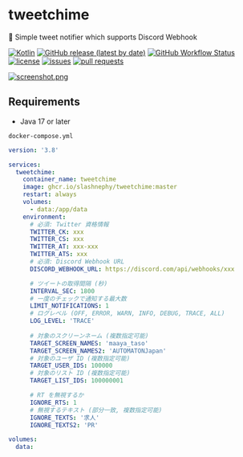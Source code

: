 # tweetchime

🔔 Simple tweet notifier which supports Discord Webhook

[![Kotlin](https://img.shields.io/badge/Kotlin-1.7-blue)](https://kotlinlang.org)
[![GitHub release (latest by date)](https://img.shields.io/github/v/release/SlashNephy/tweetchime)](https://github.com/SlashNephy/tweetchime/releases)
[![GitHub Workflow Status](https://img.shields.io/github/workflow/status/SlashNephy/tweetchime/Docker)](https://hub.docker.com/r/slashnephy/tweetchime)
[![license](https://img.shields.io/github/license/SlashNephy/tweetchime)](https://github.com/SlashNephy/tweetchime/blob/master/LICENSE)
[![issues](https://img.shields.io/github/issues/SlashNephy/tweetchime)](https://github.com/SlashNephy/tweetchime/issues)
[![pull requests](https://img.shields.io/github/issues-pr/SlashNephy/tweetchime)](https://github.com/SlashNephy/tweetchime/pulls)

[![screenshot.png](https://i.imgur.com/S7zK0Kl.png)](https://github.com/SlashNephy/tweetchime)

## Requirements

- Java 17 or later

`docker-compose.yml`

```yaml
version: '3.8'

services:
  tweetchime:
    container_name: tweetchime
    image: ghcr.io/slashnephy/tweetchime:master
    restart: always
    volumes:
      - data:/app/data
    environment:
      # 必須: Twitter 資格情報
      TWITTER_CK: xxx
      TWITTER_CS: xxx
      TWITTER_AT: xxx-xxx
      TWITTER_ATS: xxx
      # 必須: Discord Webhook URL
      DISCORD_WEBHOOK_URL: https://discord.com/api/webhooks/xxx

      # ツイートの取得間隔 (秒)
      INTERVAL_SEC: 1800
      # 一度のチェックで通知する最大数
      LIMIT_NOTIFICATIONS: 1
      # ログレベル (OFF, ERROR, WARN, INFO, DEBUG, TRACE, ALL)
      LOG_LEVEL: 'TRACE'
      
      # 対象のスクリーンネーム (複数指定可能)
      TARGET_SCREEN_NAMES: 'maaya_taso'
      TARGET_SCREEN_NAMES2: 'AUTOMATONJapan'
      # 対象のユーザ ID (複数指定可能)
      TARGET_USER_IDS: 100000
      # 対象のリスト ID (複数指定可能)
      TARGET_LIST_IDS: 100000001

      # RT を無視するか
      IGNORE_RTS: 1
      # 無視するテキスト (部分一致, 複数指定可能)
      IGNORE_TEXTS: '求人'
      IGNORE_TEXTS2: 'PR'

volumes:
  data:
```
